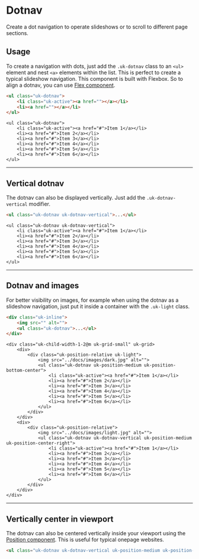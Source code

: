 # Dotnav

<p class="uk-text-lead">Create a dot navigation to operate slideshows or to scroll to different page sections.</p>

## Usage

To create a navigation with dots, just add the `.uk-dotnav` class to an `<ul>` element and nest `<a>` elements within the list. This is perfect to create a typical slideshow navigation. This component is built with Flexbox. So to align a dotnav, you can use [Flex component](flex.md).

```html
<ul class="uk-dotnav">
    <li class="uk-active"><a href=""></a></li>
    <li><a href=""></a></li>
</ul>
```

```example
<ul class="uk-dotnav">
    <li class="uk-active"><a href="#">Item 1</a></li>
    <li><a href="#">Item 2</a></li>
    <li><a href="#">Item 3</a></li>
    <li><a href="#">Item 4</a></li>
    <li><a href="#">Item 5</a></li>
    <li><a href="#">Item 6</a></li>
</ul>
```

***

## Vertical dotnav

The dotnav can also be displayed vertically. Just add the `.uk-dotnav-vertical` modifier.

```html
<ul class="uk-dotnav uk-dotnav-vertical">...</ul>
```

```example
<ul class="uk-dotnav uk-dotnav-vertical">
    <li class="uk-active"><a href="#">Item 1</a></li>
    <li><a href="#">Item 2</a></li>
    <li><a href="#">Item 3</a></li>
    <li><a href="#">Item 4</a></li>
    <li><a href="#">Item 5</a></li>
    <li><a href="#">Item 6</a></li>
</ul>
```


***

## Dotnav and images

For better visibility on images, for example when using the dotnav as a slideshow navigation, just put it inside a container with the `.uk-light` class.

```html
<div class="uk-inline">
    <img src="" alt="">
    <ul class="uk-dotnav">...</ul>
</div>
```

```example
<div class="uk-child-width-1-2@m uk-grid-small" uk-grid>
    <div>
        <div class="uk-position-relative uk-light">
            <img src="../docs/images/dark.jpg" alt="">
            <ul class="uk-dotnav uk-position-medium uk-position-bottom-center">
                <li class="uk-active"><a href="#">Item 1</a></li>
                <li><a href="#">Item 2</a></li>
                <li><a href="#">Item 3</a></li>
                <li><a href="#">Item 4</a></li>
                <li><a href="#">Item 5</a></li>
                <li><a href="#">Item 6</a></li>
            </ul>
        </div>
    </div>
    <div>
        <div class="uk-position-relative">
            <img src="../docs/images/light.jpg" alt="">
            <ul class="uk-dotnav uk-dotnav-vertical uk-position-medium uk-position-center-right">
                <li class="uk-active"><a href="#">Item 1</a></li>
                <li><a href="#">Item 2</a></li>
                <li><a href="#">Item 3</a></li>
                <li><a href="#">Item 4</a></li>
                <li><a href="#">Item 5</a></li>
                <li><a href="#">Item 6</a></li>
            </ul>
        </div>
    </div>
</div>
```

***

## Vertically center in viewport

The dotnav can also be centered vertically inside your viewport using the [Position component](position.md). This is useful for typical onepage websites.

```html
<ul class="uk-dotnav uk-dotnav-vertical uk-position-medium uk-position-center-right uk-position-fixed">...</ul>
```

